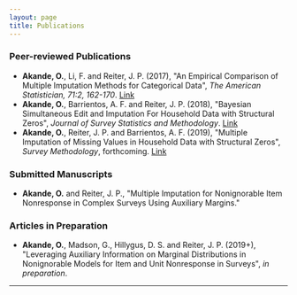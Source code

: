 ```yaml
---
layout: page
title: Publications
---
```


### Peer-reviewed Publications
- **Akande, O.**, Li, F. and Reiter, J. P. (2017), "An Empirical Comparison of Multiple Imputation Methods for Categorical Data", _The American Statistician, 71:2, 162-170_. [Link](http://amstat.tandfonline.com/eprint/64x4hfgkSgQPXwGrBSRV/full)
- **Akande, O.**, Barrientos, A. F. and Reiter, J. P. (2018), "Bayesian Simultaneous Edit and Imputation For Household Data with Structural Zeros", _Journal of Survey Statistics and Methodology_. [Link](https://dx.doi.org/10.1093/jssam/smy022)
- **Akande, O.**, Reiter, J. P. and Barrientos, A. F. (2019), "Multiple Imputation of Missing Values in Household Data with Structural Zeros", _Survey Methodology_, forthcoming.  [Link](https://arxiv.org/abs/1707.05916)

### Submitted Manuscripts
- **Akande, O.** and Reiter, J. P., "Multiple Imputation for Nonignorable Item Nonresponse in Complex Surveys Using Auxiliary Margins."

### Articles in Preparation
- **Akande, O.**, Madson, G., Hillygus, D. S. and Reiter, J. P. (2019+), "Leveraging Auxiliary Information on Marginal Distributions in Nonignorable Models for Item and Unit Nonresponse in Surveys", _in preparation_.

-------------------------
